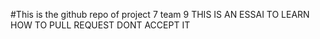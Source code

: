 #This is the github repo of project 7 team 9
THIS IS AN ESSAI TO LEARN HOW TO PULL REQUEST DONT ACCEPT IT 
